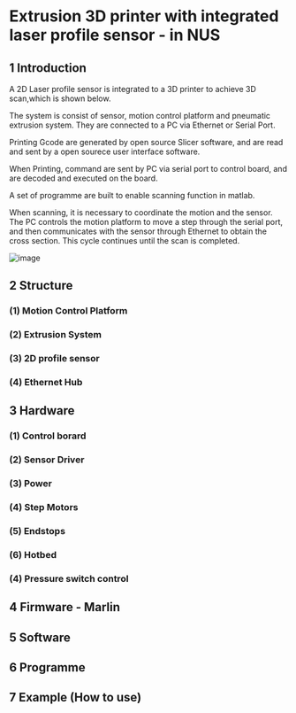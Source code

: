 # Extrusion 3D printer with integrated laser profile sensor - in NUS

## 1 Introduction

A 2D Laser profile sensor is integrated to a 3D printer to achieve 3D scan,which is shown below.

The system is consist of sensor, motion control platform and pneumatic extrusion system. They are connected to a PC via Ethernet or Serial Port.

Printing Gcode are generated by open source Slicer software, and are read and sent by a open sourece user interface software.

When Printing, command are sent by PC via serial port to control board, and are decoded and executed on the board.

A set of programme are built to enable scanning function in matlab.

When scanning, it is necessary to coordinate the motion and the sensor. The PC controls the motion platform to move a step through the serial port, and then communicates with the sensor through Ethernet to obtain the cross section. This cycle continues until the scan is completed. 

![image](public/Pictures/Figure_01.jpg)

## 2 Structure

### (1) Motion Control Platform

### (2) Extrusion System

### (3) 2D profile sensor

### (4) Ethernet Hub

## 3 Hardware

### (1) Control borard

### (2) Sensor Driver

### (3) Power

### (4) Step Motors

### (5) Endstops

### (6) Hotbed

### (4) Pressure switch control

## 4 Firmware - Marlin

## 5 Software

## 6 Programme

## 7 Example (How to use)
